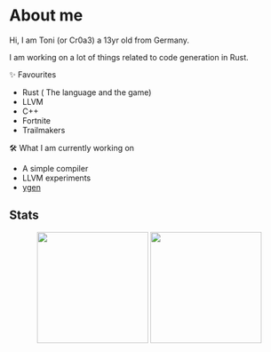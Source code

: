 # About me

Hi, I am Toni (or Cr0a3) a 13yr old from Germany.

I am working on a lot of things related to code generation in Rust.

✨ Favourites
 - Rust ( The language and the game)
 - LLVM
 - C++
 - Fortnite
 - Trailmakers

🛠️ What I am currently working on
 - A simple compiler
 - LLVM experiments
 - [ygen](https://github.com/Cr0a3/ygen)

## Stats

<p align="center">
<img src="https://github-readme-stats.vercel.app/api?username=Cr0a3&show_icons=true" height=200/>

<img src="https://github-readme-stats.vercel.app/api/top-langs/?username=Cr0a3&hide=makefile,batchfile,shell,typescript,javascript,css,html&layout=compact" height=200/>
</p>

<!---
Toni-Graphics/Toni-Graphics is a ✨ special ✨ repository because its `README.md` (this file) appears on your GitHub profile.
You can click the Preview link to take a look at your changes.
--->
